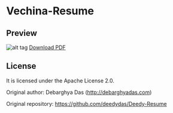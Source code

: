 Vechina-Resume
=========================

## Preview
![alt tag](https://raw.githubusercontent.com/andrevechina/Vechina-Resume/master/andre-vechina-resume.png)
[Download PDF](https://github.com/andrevechina/Vechina-Resume/raw/master/andre-vechina-resume.pdf)

## License
It is licensed under the Apache License 2.0.

Original author:
Debarghya Das (http://debarghyadas.com)

Original repository:
https://github.com/deedydas/Deedy-Resume
